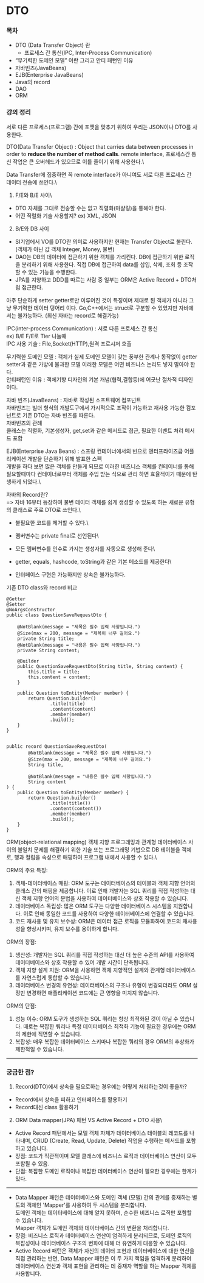 # DTO

### 목차

* DTO (Data Transfer Object) 란
  * 프로세스 간 통신(IPC, Inter-Process Communication)
* “무기력한 도메인 모델” 이란 그리고 안티 패턴인 이유
* 자바빈즈(JavaBeans)
* EJB(Enterprise JavaBeans)
* Java의 record
* DAO
* ORM

### 강의 정리

서로 다른 프로세스(프로그램) 간에 포맷을 맞추기 위하여 우리는 JSON이나 DTO를 사용한다.

DTO(Data Transfer Object) : Object that carries data between processes in order to **reduce the number of method calls**. remote interface, 프로세스간 통신 작업은 큰 오버헤드가 있으므로 이를 줄이기 위해 사용한다.\


Data Transfer에 집중하면 꼭 remote interface가 아니여도 서로 다른 프로세스 간 데이터 전송에 쓰인다.\


1. F/E와 B/E 사이\


* DTO 자체를 그대로 전송할 수는 없고 직렬화(마샬링)을 통해야 한다.
* 어떤 직렬화 기술 사용할지? ex) XML, JSON

2. B/E와 DB 사이

* SI기업에서 VO를 DTO란 의미로 사용하지만 현재는 Transfer Object로 불린다.(객체가 아닌 값 객체 Integer, Money, 불변)
* DAO는 DB의 데이터에 접근하기 위한 객체를 가리킨다. DB에 접근하기 위한 로직을 분리하기 위해 사용한다. 직접 DB에 접근하여 data를 삽입, 삭제, 조회 등 조작할 수 있는 기능을 수행한다.
* JPA를 지양하고 DDD를 따르는 사람 중 일부는 ORM은 Active Record + DTO처럼 접근한다.

아주 단순하게 setter getter로만 이루어진 것이 특징이며 제대로 된 객체가 아니라 그냥 무기력한 데이터 덩어리 이다. Go,C++에서는 struct로 구분할 수 있었지만 자바에서는 불가능하다. (최신 자바는 record로 해결가능)

IPC(inter-process Communication) : 서로 다른 프로세스 간 통신\
ex) B/E F/E로 Tier 나눌때\
IPC 사용 기술 : File,Socket(HTTP),원격 프로시저 호출

무기력한 도메인 모델 : 객체가 실제 도메인 모델이 갖는 풍부한 관계나 동작없이 getter setter과 같은 가방에 불과한 모델 이러한 모델은 어떤 비즈니스 논리도 넣지 말아야 한다.\
안티패턴인 이유 : 객체기향 디자인의 기본 개념(협력,결합등)에 어긋난 절차적 디자인이다.

자바 빈즈(JavaBeans) : 자바로 작성된 소프트웨어 컴포넌트\
자바빈즈는 빌더 형식의 개발도구에서 가시적으로 조작이 가능하고 재사용 가능한 컴포넌트로 기존 DTO는 자바 빈즈를 따른다.\
자바빈즈의 관례\
클래스는 직렬화, 기본생성자, get,set과 같은 메서드로 접근, 필요한 이벤트 처리 메서드 포함

EJB(Enterprise Java Beans) : 스프링 컨테이너에서의 빈으로 엔터프라이즈급 어플리케이션 개발을 단순하기 위해 발표한 스펙\
개발을 하다 보면 많은 객체를 만들게 되므로 이러한 비즈니스 객체를 컨테이너를 통해 필요할때마다 컨테이너로부터 객체를 주입 받는 식으로 관리 하면 효율적이기 때문에 탄생하게 되었다.\


자바의 Record란?\
\=> 자바 16부터 등장하여 불변 데이터 객체를 쉽게 생성할 수 있도록 하는 새로운 유형의 클래스로 주로 DTO로 쓰인다.\


* 불필요한 코드를 제거할 수 있다.\

* 멤버변수는 private final로 선언된다\

* 모든 멤버변수를 인수로 가지는 생성자를 자동으로 생성해 준다\

* getter, equals, hashcode, toString과 같은 기본 메소드를 제공한다\

* 인터페이스 구현은 가능하지만 상속은 불가능하다.

기존 DTO class와 record 비교

```
@Getter
@Setter
@NoArgsConstructor
public class QuestionSaveRequestDto {

    @NotBlank(message = "제목은 필수 입력 사항입니다.")
    @Size(max = 200, message = "제목이 너무 길어요.")
    private String title;
    @NotBlank(message = "내용은 필수 입력 사항입니다.")
    private String content;

    @Builder
    public QuestionSaveRequestDto(String title, String content) {
        this.title = title;
        this.content = content;
    }

    public Question toEntity(Member member) {
        return Question.builder()
                .title(title)
                .content(content)
                .member(member)
                .build();
    }
}


public record QuestionSaveRequestDto(
        @NotBlank(message = "제목은 필수 입력 사항입니다.")
        @Size(max = 200, message = "제목이 너무 길어요.")
        String title,

        @NotBlank(message = "내용은 필수 입력 사항입니다.") 
		String content
) {
    public Question toEntity(Member member) {
        return Question.builder()
                .title(title())
                .content(content())
                .member(member)
                .build();
    }
}
```

ORM(object-relational mapping) 객체 지향 프로그래밍과 관계형 데이터베이스 사이의 불일치 문제를 해결하기 위한 기술 또는 프로그래밍 기법으로 DB 테이블을 객체로, 행과 컬럼을 속성으로 매핑하여 프로그램 내에서 사용할 수 있다.\


ORM의 주요 특징:

1. 객체-데이터베이스 매핑: ORM 도구는 데이터베이스의 테이블과 객체 지향 언어의 클래스 간의 매핑을 제공합니다. 이로 인해 개발자는 SQL 쿼리를 직접 작성하는 대신 객체 지향 언어의 문법을 사용하여 데이터베이스와 상호 작용할 수 있습니다.
2. 데이터베이스 독립성: 많은 ORM 도구는 다양한 데이터베이스 시스템을 지원합니다. 이로 인해 동일한 코드를 사용하여 다양한 데이터베이스에 연결할 수 있습니다.
3. 코드 재사용 및 유지 보수성: ORM은 데이터 접근 로직을 모듈화하여 코드의 재사용성을 향상시키며, 유지 보수를 용이하게 합니다.

ORM의 장점:

1. 생산성: 개발자는 SQL 쿼리를 직접 작성하는 대신 더 높은 수준의 API를 사용하여 데이터베이스와 상호 작용할 수 있어 개발 시간이 단축됩니다.
2. 객체 지향 설계 지원: ORM을 사용하면 객체 지향적인 설계와 관계형 데이터베이스를 자연스럽게 통합할 수 있습니다.
3. 데이터베이스 변경의 유연성: 데이터베이스의 구조나 유형이 변경되더라도 ORM 설정만 변경하면 애플리케이션 코드에는 큰 영향을 미치지 않습니다.

ORM의 단점:

1. 성능 이슈: ORM 도구가 생성하는 SQL 쿼리는 항상 최적화된 것이 아닐 수 있습니다. 때로는 복잡한 쿼리나 특정 데이터베이스 최적화 기능이 필요한 경우에는 ORM의 제한에 직면할 수 있습니다.
2. 복잡성: 매우 복잡한 데이터베이스 스키마나 복잡한 쿼리의 경우 ORM의 추상화가 제한적일 수 있습니다.

***

### 궁금한 점?

1. Record(DTO)에서 상속을 필요로하는 경우에는 어떻게 처리하는것이 좋을까?

* Record에서 상속을 피하고 인터페이스를 활용하기
* Record대신 class 활용하기

2. ORM Data mapper(JPA) 패턴 VS Active Record + DTO 사용\




* Active Record 패턴에서는 모델 객체 자체가 데이터베이스 테이블의 레코드를 나타내며, CRUD (Create, Read, Update, Delete) 작업을 수행하는 메서드를 포함하고 있습니다.
* 장점:  코드가 직관적이며 모델 클래스에 비즈니스 로직과 데이터베이스 연산이 모두 포함될 수 있음.
* 단점: 복잡한 도메인 로직이나 복잡한 데이터베이스 연산이 필요한 경우에는 한계가 있다.

***

* Data Mapper 패턴은 데이터베이스와 도메인 객체 (모델) 간의 관계를 중재하는 별도의 객체인 'Mapper'를 사용하여 두 시스템을 분리합니다.\
  도메인 객체는 데이터베이스에 대해 알지 못하며, 순수한 비즈니스 로직만 포함할 수 있습니다.\
  Mapper 객체가 도메인 객체와 데이터베이스 간의 변환을 처리합니다.
* 장점: 비즈니스 로직과 데이터베이스 연산이 엄격하게 분리되므로, 도메인 로직의 복잡성이나 데이터베이스 구조의 변화에 대해 더 유연하게 대응할 수 있습니다.
* Active Record 패턴은 객체가 자신의 데이터 표현과 데이터베이스에 대한 연산을 직접 관리하는 반면, Data Mapper 패턴은 이 두 가지 책임을 엄격하게 분리하여 데이터베이스 연산과 객체 표현을 관리하는 데 중재자 역할을 하는 Mapper 객체를 사용합니다.
